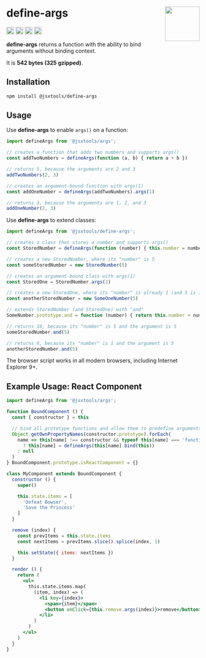# define-args [<img src="https://avatars.githubusercontent.com/u/52989093" alt="" width="90" height="90" align="right">][monorepo]

[<img alt="npm version" src="https://img.shields.io/npm/v/@jsxtools/define-args.svg" height="20">](https://www.npmjs.com/package/@jsxtools/define-args)
[<img alt="build status" src="https://img.shields.io/travis/jsxtools/monorepo/master.svg" height="20">](https://travis-ci.org/jsxtools/monorepo/define-args)
[<img alt="issue tracker" src="https://img.shields.io/github/issues/jsxtools/monorepo/define-args.svg" height="20">](https://github.com/jsxtools/monorepo/issues?q=is:issue+is:open+label:define-args)
[<img alt="pull requests" src="https://img.shields.io/github/issues-pr/jsxtools/monorepo/define-args.svg" height="20">](https://github.com/jsxtools/monorepo/pulls?q=is:pr+is:open+label:define-args)

**define-args** returns a function with the ability to bind arguments without binding context.

It is <strong size>542 bytes (325 gzipped)</strong>.

## Installation

```sh
npm install @jsxtools/define-args
```

## Usage

Use **define-args** to enable `args()` on a function:

```js
import defineArgs from '@jsxtools/args';

// creates a function that adds two numbers and supports args()
const addTwoNumbers = defineArgs(function (a, b) { return a + b })

// returns 5, because the arguments are 2 and 3
addTwoNumbers(2, 3) 

// creates an argument-bound function with args(1)
const addOneNumber = defineArgs(addTwoNumbers).args(1)

// returns 3, because the arguments are 1, 2, and 3
addOneNumber(2, 3)
```

Use **define-args** to extend classes:

```js
import defineArgs from '@jsxtools/define-args';

// creates a class that stores a number and supports args()
const StoredNumber = defineArgs(function (number) { this.number = number })

// creates a new StoredNumber, where its "number" is 5
const someStoredNumber = new StoredNumber(5)

// creates an argument-bound class with args(1)
const StoredOne = StoredNumber.args(1)

// creates a new StoredOne, where its "number" is already 1 (and 5 is ignored)
const anotherStoredNumber = new SomeOneNumber(5)

// extends StoredNumber (and StoredOne) with "and"
SomeNumber.prototype.and = function (number) { return this.number + number }

// returns 10, because its "number" is 5 and the argument is 5
someStoredNumber.and(5)

// returns 6, because its "number" is 1 and the argument is 5
anotherStoredNumber.and(5)
```

The browser script works in all modern browsers, including Internet Explorer 9+.

## Example Usage: React Component

```jsx
import defineArgs from '@jsxtools/args';

function BoundComponent () {
  const { constructor } = this

  // bind all prototype functions and allow them to predefine arguments
  Object.getOwnPropertyNames(constructor.prototype).forEach(
    name => this[name] !== constructor && typeof this[name] === 'function'
      ? this[name] = defineArgs(this[name].bind(this))
    : null
  )
} BoundComponent.prototype.isReactComponent = {}

class MyComponent extends BoundComponent {
  constructor () {
    super()

    this.state.items = [
      'Defeat Bowser',
      'Save the Princess'
    ]
  }

  remove (index) {
    const prevItems = this.state.items
    const nextItems = prevItems.slice().splice(index, 1)

    this.setState({ items: nextItems })
  }

  render () {
    return (
      <ul>
        this.state.items.map(
          (item, index) => (
            <li key={index}>
              <span>{item}</span>
              <button onClick={this.remove.args(index)}>remove</button>
            </li>
          )
        )
      </ul>
    )
  }
}
```

[monorepo]: https://github.com/jsxtools/monorepo
